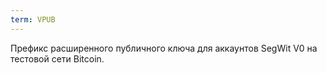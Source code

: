 ```yaml
---
term: VPUB
---
```


Префикс расширенного публичного ключа для аккаунтов SegWit V0 на тестовой сети Bitcoin.